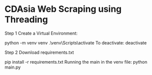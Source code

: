 # CDAsia Web Scraping using Threading

Step 1 Create a Virtual Environment:

python -m venv venv
.\venv\Scripts\activate
To deactivate: deactivate

Step 2 Download requirements.txt

pip install -r requirements.txt
Running the main in the venv file: python main.py
